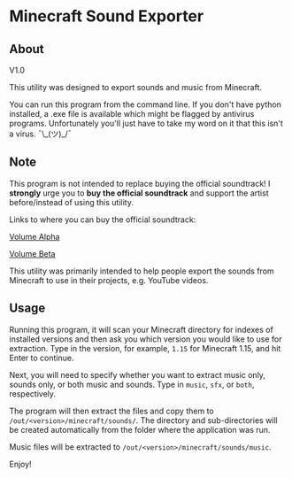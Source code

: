 # Minecraft Sound Exporter

## About
V1.0

This utility was designed to export sounds and music from Minecraft.

You can run this program from the command line. If you don't have python installed, a .exe file is available which might be flagged by antivirus programs. Unfortunately you'll just have to take my word on it that this isn't a virus. ¯\\\_(ツ)_/¯

## Note

This program is not intended to replace buying the official soundtrack! I **strongly** urge you to **buy the official soundtrack** and support the artist before/instead of using this utility.

Links to where you can buy the official soundtrack:

[Volume Alpha](https://c418.bandcamp.com/album/minecraft-volume-alpha)

[Volume Beta](https://c418.bandcamp.com/album/minecraft-volume-beta)

This utility was primarily intended to help people export the sounds from Minecraft to use in their projects, e.g. YouTube videos.

## Usage
Running this program, it will scan your Minecraft directory for indexes of installed versions and then ask you which version you would like to use for extraction. Type in the version, for example, `1.15` for Minecraft 1.15, and hit Enter to continue.

Next, you will need to specify whether you want to extract music only, sounds only, or both music and sounds. Type in `music`, `sfx`, or `both`, respectively.

The program will then extract the files and copy them to `/out/<version>/minecraft/sounds/`. The directory and sub-directories will be created automatically from the folder where the application was run.

Music files will be extracted to `/out/<version>/minecraft/sounds/music`.

Enjoy!
